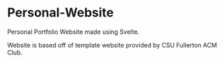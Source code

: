 # Personal-Website
Personal Portfolio Website made using Svelte.

Website is based off of template website provided by
CSU Fullerton ACM Club.
